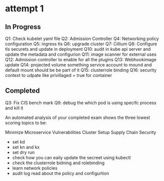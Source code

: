 # attempt 1

## In Progress

Q1: Check kubelet yaml file
Q2: Admission Controller
Q4: Networking policy configuration
Q5: ingress tls
Q6: upgrade cluster
Q7: Cillium
Q8: Configure tls securets and update in deployment
Q10: audit in kube api server and update the metadata and configurion
Q11: image scanner for external uses
Q12: Admission controller to enable for all the plugins
Q13: Webhookimage update
Q14: projected volume something service account to mound and default mount should be be part of it
Q15: clusterrole binding
Q16: security context to udpate like privillaged = true for container

## Completed

Q3: Fix CIS bench mark
Q9: debug the which pod is using specifc process and kill it

An automated analysis of your completed exam shows the three lowest scoring topics to be:

Minimize Microservice Vulnerabilities
Cluster Setup
Supply Chain Security

- set kd
- set kn and kx
- set dry run
- check how you can eaily update the secreet using kubectl
- check the clusterrole bidning and rolebinding
- learn network policies
- audit log read about the policy and configurtion
